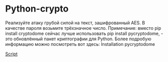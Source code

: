 # Python-crypto
Реализуйте атаку грубой силой на текст, зашифрованный AES. В качестве пароля возьмите трёхзначное число.  Примечание: вместо pip install cryptodome сейчас лучше использовать pip install pycryptodome, - это обновлённый пакет криптографии для Python. Более подробую информацию можно посмотреть вот здесь: Installation pycryptodome

[Script](script.md)
